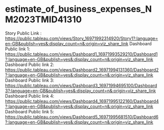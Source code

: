 # estimate_of_business_expenses_NM2023TMID41310


Story Public Link      : https://public.tableau.com/views/Story_16971992314920/Story1?:language=en-GB&publish=yes&:display_count=n&:origin=viz_share_link
Dashboard Public link 1: https://public.tableau.com/views/Dashboard1_16971993529210/Dashboard1?:language=en-GB&publish=yes&:display_count=n&:origin=viz_share_link
Dashboard Public link 2: https://public.tableau.com/views/Dashboard2_16971994131360/Dashboard2?:language=en-GB&publish=yes&:display_count=n&:origin=viz_share_link
Dashboard Public link 3: https://public.tableau.com/views/Dashboard3_16971994695100/Dashboard3?:language=en-GB&publish=yes&:display_count=n&:origin=viz_share_link
Dashboard Public link 4: https://public.tableau.com/views/Dashboard4_16971995122160/Dashboard4?:language=en-GB&publish=yes&:display_count=n&:origin=viz_share_link
Dashboard Public link 5: https://public.tableau.com/views/Dashboard5_16971995681510/Dashboard6?:language=en-GB&publish=yes&:display_count=n&:origin=viz_share_link
